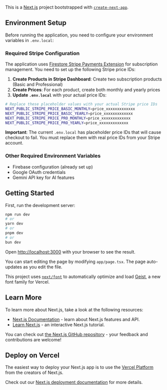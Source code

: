 This is a [Next.js](https://nextjs.org) project bootstrapped with [`create-next-app`](https://nextjs.org/docs/app/api-reference/cli/create-next-app).

## Environment Setup

Before running the application, you need to configure your environment variables in `.env.local`:

### Required Stripe Configuration

The application uses [Firestore Stripe Payments Extension](https://github.com/invertase/stripe-firebase-extensions/tree/next/firestore-stripe-payments) for subscription management. You need to set up the following Stripe price IDs:

1. **Create Products in Stripe Dashboard**: Create two subscription products (Basic and Professional)
2. **Create Prices**: For each product, create both monthly and yearly prices
3. **Update `.env.local`** with your actual price IDs:

```bash
# Replace these placeholder values with your actual Stripe price IDs
NEXT_PUBLIC_STRIPE_PRICE_BASIC_MONTHLY=price_xxxxxxxxxxxxx
NEXT_PUBLIC_STRIPE_PRICE_BASIC_YEARLY=price_xxxxxxxxxxxxx
NEXT_PUBLIC_STRIPE_PRICE_PRO_MONTHLY=price_xxxxxxxxxxxxx
NEXT_PUBLIC_STRIPE_PRICE_PRO_YEARLY=price_xxxxxxxxxxxxx
```

**Important**: The current `.env.local` has placeholder price IDs that will cause checkout to fail. You must replace them with real price IDs from your Stripe account.

### Other Required Environment Variables

- Firebase configuration (already set up)
- Google OAuth credentials
- Gemini API key for AI features

## Getting Started

First, run the development server:

```bash
npm run dev
# or
yarn dev
# or
pnpm dev
# or
bun dev
```

Open [http://localhost:3000](http://localhost:3000) with your browser to see the result.

You can start editing the page by modifying `app/page.tsx`. The page auto-updates as you edit the file.

This project uses [`next/font`](https://nextjs.org/docs/app/building-your-application/optimizing/fonts) to automatically optimize and load [Geist](https://vercel.com/font), a new font family for Vercel.

## Learn More

To learn more about Next.js, take a look at the following resources:

- [Next.js Documentation](https://nextjs.org/docs) - learn about Next.js features and API.
- [Learn Next.js](https://nextjs.org/learn) - an interactive Next.js tutorial.

You can check out [the Next.js GitHub repository](https://github.com/vercel/next.js) - your feedback and contributions are welcome!

## Deploy on Vercel

The easiest way to deploy your Next.js app is to use the [Vercel Platform](https://vercel.com/new?utm_medium=default-template&filter=next.js&utm_source=create-next-app&utm_campaign=create-next-app-readme) from the creators of Next.js.

Check out our [Next.js deployment documentation](https://nextjs.org/docs/app/building-your-application/deploying) for more details.
